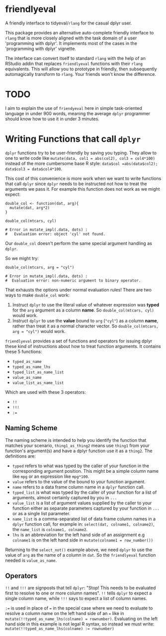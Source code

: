 # friendlyeval
A friendly interface to tidyeval/`rlang` for the casual dplyr user.

This package provides an alternative auto-complete friendly interface to `rlang` that is more closely aligned with the task domain of a user 'programming with dplyr'. It implements most of the cases in the 'programming with dplyr' vignette.

The interface can convert itself to standard `rlang` with the help of an RStudio addin that replaces `friendlyeval` functions with their `rlang` equivalents. This will allow you to prototype in friendly, then subsequently automagically transform to `rlang`. Your friends won't know the difference.

# TODO
I aim to explain the use of `friendyeval` here in simple task-oriented language in under 900 words, meaning the average `dplyr` programmer should know how to use it in under 3 minutes. 

# Writing Functions that call `dplyr`

`dplyr` functions try to be user-friendly by saving you typing. They allow to one to write code like `mutate(data, col1 = abs(col2), col3 = col4*100)` instead of the more cumbersome base R style: `data$col =abs(data$col2); data$col3 = data$col4*100`.

This cost of this convenience is more work when we want to write functions that call `dplyr` since `dplyr` needs to be instructed not how to treat the arguments we pass it. For example this function does not work as we might expect:

```
double_col <- function(dat, arg){
  mutate(dat, arg*2)
}

double_col(mtcars, cyl)

# Error in mutate_impl(.data, dots) : 
#   Evaluation error: object 'cyl' not found.
```
Our `double_col` doesn't perform the same special argument handling as `dplyr`.

So we might try:

```
double_col(mtcars, arg = "cyl")

# Error in mutate_impl(.data, dots) : 
#  Evaluation error: non-numeric argument to binary operator.
```
That exhausts the options under normal evaluation rules! There are two ways to make `double_col` work:
1. Instruct `dplyr` to use the literal value of whatever expression was **typed** for the `arg` argument as a column **name**. So `double_col(mtcars, cyl)` would work.
2. Instruct `dplyr` to use the **value** bound to `arg` (`"cyl"`) as a column **name**, rather than treat it as a normal character vector. So `double_col(mtcars, arg = "cyl")` would work.

`friendlyeval` provides a set of functions and operators for issuing dplyr these kind of instructions about how to treat function arguments. It contains these 5 functions:
  
  * `typed_as_name`
  * `typed_as_name_lhs`
  * `typed_list_as_name_list`
  * `value_as_name`
  * `value_list_as_name_list`
  
Which are used with these 3 operators:
 
  * `!!`
  * `!!!`
  * `:=`

## Naming Scheme

The naming scheme is intended to help you identify the function that matches your scenario, `thing1_as_thing2` means use `thing1` from your function's argument(s) and have a dplyr function use it as a `thing2`. The definitions are:

  * `typed` refers to what was typed by the caller of your function in the corresponding argument position. This might be a simple column name like `mpg` or an expression like `mpg*100`.
  * `value` refers to the value of the bound to your function argument.
  * `name` refers to a data frame column name in a `dplyr` function call.
  * `typed_list` is what was typed by the caller of your function for a list of arguments, almost certainly captured by you in `...`
  * `value_list` is a list of argument values supplied by the caller to your function either as separate parameters captured by your function in `...` or as a single list parameter.
  * `name_list` is a comma-separated list of data frame column names in a `dplyr` function call, for example in: `select(dat, colname1, colname2)`, the `name_list` is `colname1, colname2`.
  * `lhs` is an abbreviation for the left hand side of an assignment e.g `colname1` is on the left hand side in `mutate(colname1 = row_number())`
  
Returning to the `select_not()` example above, we need `dplyr` to use the value of `arg` as the name of a column in `dat`. So the `friendlyeval` function needed is `value_as_name`.

## Operators

`!!` and `!!!` are signposts that tell `dplyr`: "Stop! This needs to be evaluated first to resolve to one or more column names". `!!` tells `dplyr` to expect a single column name, while `!!!` says to expect a list of column names. 

`:=` is used in place of `=` in the special case where we need to evaluate to resolve a column name on the left hand side of an `=` like in `mutate(!!typed_as_name_lhs(colname) = rownumber)`. Evaluating on the left hand side in this example is not legal R syntax, so instead we must write: `mutate(!!typed_as_name_lhs(colname) := rownumber)`
  
